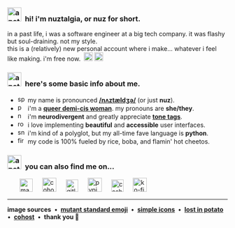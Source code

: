 <h3>
<picture><img src="https://user-images.githubusercontent.com/95021853/206089954-8e3bfcd2-65f0-48d3-90da-48d24f717356.png" title="a potato holding a purple heart emoji" width=32></picture>&ensp;hi! i'm nuztalgia, or nuz for short.
</h3>

in a past life, i was a software engineer at a big tech company. it was flashy
but soul-draining. not my style.<br>this is a (relatively) new personal account
where i make... whatever i feel like making. i'm free now.&nbsp;
<picture><img src="https://user-images.githubusercontent.com/95021853/206105636-2eafded0-b47d-4ab0-9bda-8bd9ebab09e7.svg" title="relaxed smiley" width=20></picture>
<picture><img src="https://user-images.githubusercontent.com/95021853/206105632-c284d0aa-a3ee-475a-bf91-1cf41a43c32c.svg" title="cup of a hot beverage" width=20></picture>

<h3>
<picture><img src="https://user-images.githubusercontent.com/95021853/206090006-e281b927-f434-4df0-8aa8-ed7d65a0ff4d.png" title="a potato wrapped in an orange blanket"  width=32></picture>&ensp;here's some basic info about me.
</h3>

<!-- prettier-ignore -->
- <picture><img src="https://user-images.githubusercontent.com/95021853/206105805-11115d2a-be8c-4dca-a972-c94df49a2c74.svg" title="speech bubble" width=16></picture>&ensp;my name is pronounced [**/nʌztældʒə/**](http://ipa-reader.xyz/?text=n%CA%8Czt%C3%A6ld%CA%92%C9%99&voice=Kimberly) (or just **nuz**).
- <picture><img src="https://user-images.githubusercontent.com/95021853/206105875-f22d2113-4585-4272-b967-d4394d1a81a7.svg" title="pansexual flag" width=16></picture>&ensp;i'm a [**queer demi-cis woman**](https://en.pronouns.page/@nuztalgia). my pronouns are **she/they**.
- <picture><img src="https://user-images.githubusercontent.com/95021853/206105934-a2920785-9b90-4167-ba61-fdd72f794bcc.svg" title="neurodiversity symbol" width=16></picture>&ensp;i'm **neurodivergent** and greatly appreciate [**tone tags**](https://tonetags.carrd.co/).
- <picture><img src="https://user-images.githubusercontent.com/95021853/206389466-0fe25bca-71dd-4aa1-9aa2-b5205261d701.svg" title="rose" width=16></picture>&ensp;i love implementing **beautiful** and **accessible** user interfaces.
- <picture><img src="https://user-images.githubusercontent.com/95021853/206106127-6aab8a87-a4ed-446a-9ee0-3bdd1febd52d.svg" title="snake" width=16></picture>&ensp;i'm kind of a polyglot, but my all-time fave language is **python**.
- <picture><img src="https://user-images.githubusercontent.com/95021853/206106013-00fa2717-94c8-4626-97cc-1c86d68804c3.svg" title="fire" width=16></picture>&ensp;my code is 100% fueled by rice, boba, and flamin' hot cheetos.

<h3>
<picture><img src="https://user-images.githubusercontent.com/95021853/206097184-f175cfb8-c78b-48c6-93d8-6d3e256fb930.png" title="a potato holding a magnifying glass"  width=32></picture>&ensp;you can also find me on...
</h3>

&emsp;&emsp;<a href="https://mastodon.lol/@nuz" rel="me"><img src="https://user-images.githubusercontent.com/95021853/206097533-0c04d7a5-c377-4795-9d3d-029cf8605b9f.svg" title="mastodon" width=30></a>
&emsp;
<a href="https://cohost.org/nuz" rel="me"><img src="https://user-images.githubusercontent.com/95021853/206100065-c4e6c121-23ad-4f9e-a986-d0610e28d5af.svg" title="cohost" width=32></a>
&emsp;
<a href="https://gitlab.com/nuztalgia" rel="me"><img src="https://user-images.githubusercontent.com/95021853/206099185-645eba22-f2da-4691-878f-25017baf1263.svg" title="gitlab" width=28></a>
&emsp;
<a href="https://pypi.org/user/nuztalgia/" rel="me"><img src="https://user-images.githubusercontent.com/95021853/206101659-ec29381b-f5a9-4541-b823-052e645e17b8.svg" title="pypi" width=32></a>
&emsp;
<a href="https://cash.app/$nuztalgia" rel="me"><img src="https://user-images.githubusercontent.com/95021853/206389598-715b5759-fef6-4941-9f2c-024e3a1ccff3.svg" title="cash app" width=28></a>
&emsp;
<a href="https://ko-fi.com/nuztalgia" rel="me"><img src="https://user-images.githubusercontent.com/95021853/206099427-f0e9facb-9927-424b-803f-1478e3545726.svg" title="ko-fi" width=32></a>

---

<!-- prettier-ignore -->
**image sources**&ensp;•&ensp;[**mutant standard emoji**](https://mutant.tech/)&ensp;•&ensp;[**simple icons**](https://simpleicons.org/)&ensp;•&ensp;[**lost in potato**](https://discord.gg/tato)&ensp;•&ensp;[**cohost**](https://cohost.org/)&ensp;•&ensp;**thank you 💜**
